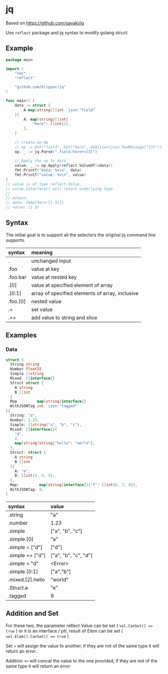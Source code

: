 # jq

Based on https://github.com/savaki/jq

Use `reflect` package and jq syntax to modify golang struct


## Example

```go
package main

import (
	"fmt"
	"reflect"

	"github.com/blippar/jq"
)

func main() {
	data := struct {
		A map[string][]int `json:"field"`
	}{
		A: map[string][]int{
			"here": []int{1},
		},
	}
  
	// create an Op
	// op := Dot("field", Dot("here", Addition(json.RawMessage("[3]"))))
	op, _ := jq.Parse(".field.here+=[3]")
  
	// Apply the op to data
	value, _ := op.Apply(reflect.ValueOf(&data))
	fmt.Printf("data: %v\n", data)
	fmt.Printf("value: %v\n", value)
}
// value is of type reflect.Value,
// value.Interface() will return underlying type
//
// output:
// data: {map[here:[1 3]]}
// value: [1 3]
```

## Syntax

The initial goal is to support all the selectors the original jq command line supports.

| syntax | meaning|
| :--- | :--- |
| . |  unchanged input |
| .foo |  value at key |
| .foo.bar |  value at nested key |
| .[0] | value at specified element of array | 
| .[0:1] | array of specified elements of array, inclusive |
| .foo.[0] | nested value |
| .= | set value |
| .+= | add value to string and slice |

## Examples

### Data
```go
struct {
  String string
  Number float32
  Simple []string
  Mixed  []interface{}
  Struct struct {
    A string
    B []int
  }
  Map         map[string]interface{}
  WithJSONTag int `json:"tagged"`
}{
  String: "a",
  Number: 1.23,
  Simple: []string{"a", "b", "c"},
  Mixed: []interface{}{
    "d",
    2,
    map[string]string{"hello": "world"},
  },
  Struct: struct {
    A string
    B []int
  }{
    A: "e",
    B: []int{3, 4, 5},
  },
  Map:         map[string]interface{}{"f": []int{6, 7, 8}},
  WithJSONTag: 9,
}
```

| syntax | value |
| :--- | :--- |
| .string | "a" |
| .number | 1.23 |
| .simple | ["a", "b", "c"] |
| .simple.[0] | "a" |
| .simple = ["d"] | ["d"] |
| .simple += ["d"] | ["a", "b", "c", "d"] |
| .simple = "d" | \<Error\> |
| .simple.[0:1] | ["a","b"] |
| .mixed.[2].hello | "world" |
| .Struct.a | "e" |
| .tagged | 9 |

## Addition and Set

For these two, the parameter reflect.Value can be set ( `val.CanSet() == true` )
or it is an interface / ptr, result of Elem can be set  ( `val.Elem().CanSet() == true` )

Set `=` will assign the value to another, if they are not of the same type it will return an error.

Addition `+=` will concat the value to the one provided, if they are not of the same type it will return an error

